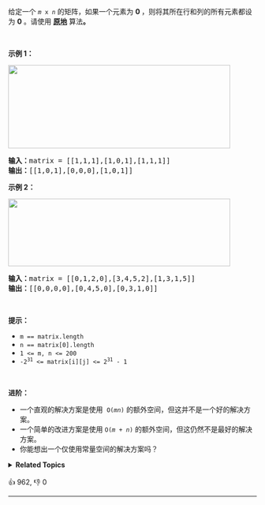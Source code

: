 <p>给定一个&nbsp;<code><em>m</em> x <em>n</em></code> 的矩阵，如果一个元素为 <strong>0 </strong>，则将其所在行和列的所有元素都设为 <strong>0</strong> 。请使用 <strong><a href="http://baike.baidu.com/item/%E5%8E%9F%E5%9C%B0%E7%AE%97%E6%B3%95" target="_blank">原地</a></strong> 算法<strong>。</strong></p>

<ul> 
</ul>

<p>&nbsp;</p>

<p><strong>示例 1：</strong></p> 
<img alt="" src="https://assets.leetcode.com/uploads/2020/08/17/mat1.jpg" style="width: 450px; height: 169px;" /> 
<pre>
<strong>输入：</strong>matrix = [[1,1,1],[1,0,1],[1,1,1]]
<strong>输出：</strong>[[1,0,1],[0,0,0],[1,0,1]]
</pre>

<p><strong>示例 2：</strong></p> 
<img alt="" src="https://assets.leetcode.com/uploads/2020/08/17/mat2.jpg" style="width: 450px; height: 137px;" /> 
<pre>
<strong>输入：</strong>matrix = [[0,1,2,0],[3,4,5,2],[1,3,1,5]]
<strong>输出：</strong>[[0,0,0,0],[0,4,5,0],[0,3,1,0]]
</pre>

<p>&nbsp;</p>

<p><strong>提示：</strong></p>

<ul> 
 <li><code>m == matrix.length</code></li> 
 <li><code>n == matrix[0].length</code></li> 
 <li><code>1 &lt;= m, n &lt;= 200</code></li> 
 <li><code>-2<sup>31</sup> &lt;= matrix[i][j] &lt;= 2<sup>31</sup> - 1</code></li> 
</ul>

<p>&nbsp;</p>

<p><strong>进阶：</strong></p>

<ul> 
 <li>一个直观的解决方案是使用 &nbsp;<code>O(<em>m</em><em>n</em>)</code>&nbsp;的额外空间，但这并不是一个好的解决方案。</li> 
 <li>一个简单的改进方案是使用 <code>O(<em>m</em>&nbsp;+&nbsp;<em>n</em>)</code> 的额外空间，但这仍然不是最好的解决方案。</li> 
 <li>你能想出一个仅使用常量空间的解决方案吗？</li> 
</ul>

<details><summary><strong>Related Topics</strong></summary>数组 | 哈希表 | 矩阵</details><br>

<div>👍 962, 👎 0<span style='float: right;'></span></div>

<div id="labuladong"><hr>

</div>


